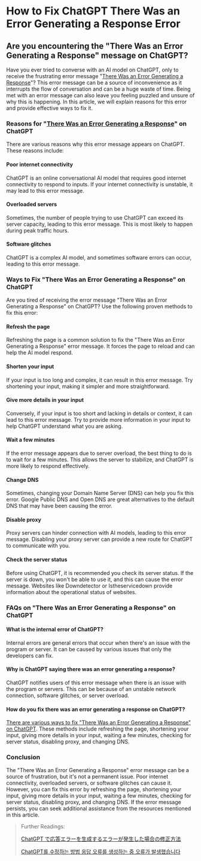 # How to Fix ChatGPT There Was an Error Generating a Response Error

## Are you encountering the "There Was an Error Generating a Response" message on ChatGPT?

Have you ever tried to converse with an AI model on ChatGPT, only to receive the frustrating error message "[There Was an Error Generating a Response](https://docs.kanaries.net/tutorials/ChatGPT/how-to-fix-there-was-an-error-generating-a-response-chatgpt)"? This error message can be a source of inconvenience as it interrupts the flow of conversation and can be a huge waste of time. Being met with an error message can also leave you feeling puzzled and unsure of why this is happening. In this article, we will explain reasons for this error and provide effective ways to fix it.

### Reasons for "[There Was an Error Generating a Response](https://online-data-science-adeojo.vercel.app/how-to-fix-chatgpt-there-was-an-error-generating-a-response-error)" on ChatGPT

There are various reasons why this error message appears on ChatGPT. These reasons include:

#### Poor internet connectivity

ChatGPT is an online conversational AI model that requires good internet connectivity to respond to inputs. If your internet connectivity is unstable, it may lead to this error message.

#### Overloaded servers

Sometimes, the number of people trying to use ChatGPT can exceed its server capacity, leading to this error message. This is most likely to happen during peak traffic hours.

#### Software glitches

ChatGPT is a complex AI model, and sometimes software errors can occur, leading to this error message.

### Ways to Fix "There Was an Error Generating a Response" on ChatGPT

Are you tired of receiving the error message "There Was an Error Generating a Response" on ChatGPT? Use the following proven methods to fix this error:

#### Refresh the page

Refreshing the page is a common solution to fix the "There Was an Error Generating a Response" error message. It forces the page to reload and can help the AI model respond.

#### Shorten your input

If your input is too long and complex, it can result in this error message. Try shortening your input, making it simpler and more straightforward.

#### Give more details in your input

Conversely, if your input is too short and lacking in details or context, it can lead to this error message. Try to provide more information in your input to help ChatGPT understand what you are asking.

#### Wait a few minutes

If the error message appears due to server overload, the best thing to do is to wait for a few minutes. This allows the server to stabilize, and ChatGPT is more likely to respond effectively.

#### Change DNS

Sometimes, changing your Domain Name Server (DNS) can help you fix this error. Google Public DNS and Open DNS are great alternatives to the default DNS that may have been causing the error.

#### Disable proxy

Proxy servers can hinder connection with AI models, leading to this error message. Disabling your proxy server can provide a new route for ChatGPT to communicate with you.

#### Check the server status

Before using ChatGPT, it is recommended you check its server status. If the server is down, you won't be able to use it, and this can cause the error message. Websites like Downdetector or Istheservicedown provide information about the operational status of websites.

### FAQs on "There Was an Error Generating a Response" on ChatGPT

#### What is the internal error of ChatGPT?

Internal errors are general errors that occur when there's an issue with the program or server. It can be caused by various issues that only the developers can fix.

#### Why is ChatGPT saying there was an error generating a response?

ChatGPT notifies users of this error message when there is an issue with the program or servers. This can be because of an unstable network connection, software glitches, or server overload.

#### How do you fix there was an error generating a response on ChatGPT?

[There are various ways to fix "There Was an Error Generating a Response" on ChatGPT](https://sites.google.com/view/data-science-notes-jack/how-to-fix-chatgpt-there-was-an-error-generating-a-response-error). These methods include refreshing the page, shortening your input, giving more details in your input, waiting a few minutes, checking for server status, disabling proxy, and changing DNS.

### Conclusion

The "There Was an Error Generating a Response" error message can be a source of frustration, but it's not a permanent issue. Poor internet connectivity, overloaded servers, or software glitches can cause it. However, you can fix this error by refreshing the page, shortening your input, giving more details in your input, waiting a few minutes, checking for server status, disabling proxy, and changing DNS. If the error message persists, you can seek additional assistance from the resources mentioned in this article.

> Further Readings:
>
> [ChatGPT で応答エラーを生成するエラーが発生した場合の修正方法](https://docs.kanaries.net/ja/tutorials/ChatGPT/how-to-fix-there-was-an-error-generating-a-response-chatgpt)
>
> [ChatGPT를 수정하는 방법 응답 오류를 생성하는 중 오류가 발생했습니다](https://docs.kanaries.net/ko/tutorials/ChatGPT/how-to-fix-there-was-an-error-generating-a-response-chatgpt)
